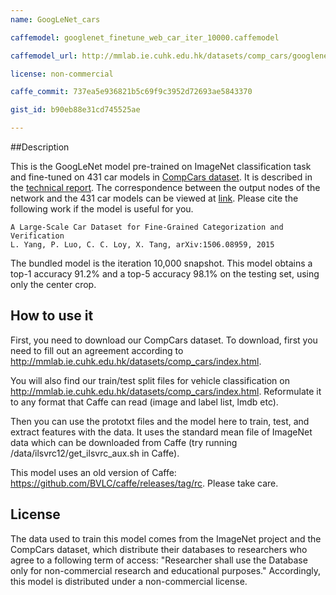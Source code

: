 ```yaml
---
name: GoogLeNet_cars

caffemodel: googlenet_finetune_web_car_iter_10000.caffemodel

caffemodel_url: http://mmlab.ie.cuhk.edu.hk/datasets/comp_cars/googlenet_finetune_web_car_iter_10000.caffemodel

license: non-commercial

caffe_commit: 737ea5e936821b5c69f9c3952d72693ae5843370

gist_id: b90eb88e31cd745525ae

---
```


##Description

This is the GoogLeNet model pre-trained on ImageNet classification task and fine-tuned on 431 car models in [CompCars dataset](http://mmlab.ie.cuhk.edu.hk/datasets/comp_cars/index.html). It is described in the [technical report](http://arxiv.org/abs/1506.08959). The correspondence between the output nodes of the network and the 431 car models can be viewed at [link](https://github.com/bogger/caffe-multigpu/blob/multigpu/models/finetune_web_car/matlab/make_model_names_cls.mat). Please cite the following work if the model is useful for you.

    A Large-Scale Car Dataset for Fine-Grained Categorization and Verification
    L. Yang, P. Luo, C. C. Loy, X. Tang, arXiv:1506.08959, 2015

The bundled model is the iteration 10,000 snapshot.
This model obtains a top-1 accuracy 91.2% and a top-5 accuracy 98.1% on the testing set, using only the center crop.

## How to use it
First, you need to download our CompCars dataset. To download, first you need to fill out an agreement according to http://mmlab.ie.cuhk.edu.hk/datasets/comp_cars/index.html.

You will also find our train/test split files for vehicle classification on http://mmlab.ie.cuhk.edu.hk/datasets/comp_cars/index.html. Reformulate it to any format that Caffe can read (image and label list, lmdb etc).

Then you can use the prototxt files and the model here to train, test, and extract features with the data. It uses the standard mean file of ImageNet data which can be downloaded from Caffe (try running /data/ilsvrc12/get\_ilsvrc\_aux.sh in Caffe).

This model uses an old version of Caffe: https://github.com/BVLC/caffe/releases/tag/rc. Please take care. 

## License

The data used to train this model comes from the ImageNet project and the CompCars dataset, which distribute their databases to researchers who agree to a following term of access:
"Researcher shall use the Database only for non-commercial research and educational purposes."
Accordingly, this model is distributed under a non-commercial license.